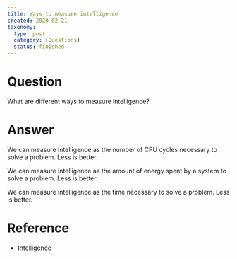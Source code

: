 ```yaml
---
title: Ways to measure intelligence
created: 2020-02-21
taxonomy:
  type: post
  category: [Questions]
  status: finished
---
```


# Question
What are different ways to measure intelligence?

# Answer
We can measure intelligence as the number of CPU cycles necessary to solve a problem. Less is better.

We can measure intelligence as the amount of energy spent by a system to solve a problem. Less is better.

We can measure intelligence as the time necessary to solve a problem. Less is better.

# Reference
* [Intelligence](../../../../agi/intelligence)

